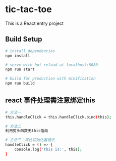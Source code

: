 # tic-tac-toe
This is a React entry project

## Build Setup

``` bash
# install dependencies
npm install

# serve with hot reload at localhost:8080
npm run start

# build for production with minification
npm run build
```

## react 事件处理需注意绑定this

``` bash
# 方法一
this.handleClick = this.handleClick.bind(this);

# 方法二
利用剪头函数无this指向

# 方法三：属性初始化器语法
handleClick = () => {
    console.log('this is:', this);
}
```